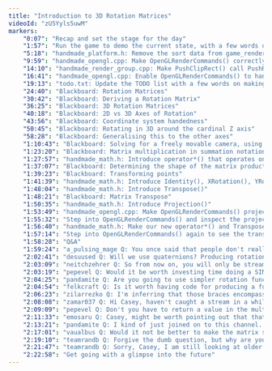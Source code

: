 ```yaml
---
title: "Introduction to 3D Rotation Matrices"
videoId: "zU5Yyls5uwM"
markers:
    "0:07": "Recap and set the stage for the day"
    "1:57": "Run the game to demo the current state, with a few words on moving towards a more direct streaming approach"
    "5:18": "handmade_platform.h: Remove the sort data from game_render_commands"
    "9:59": "handmade_opengl.cpp: Make OpenGLRenderCommands() correctly push textures"
    "14:10": "handmade_render_group.cpp: Make PushClipRect() call PushRenderElement()"
    "16:41": "handmade_opengl.cpp: Enable OpenGLRenderCommands() to handle the cliprect case, and run the game to see it working"
    "19:13": "todo.txt: Update the TODO list with a few words on making a freely rotatable camera"
    "24:40": "Blackboard: Rotation Matrices"
    "30:42": "Blackboard: Deriving a Rotation Matrix"
    "36:25": "Blackboard: 3D Rotation Matrices"
    "40:18": "Blackboard: 2D vs 3D Axes of Rotation"
    "43:56": "Blackboard: Coordinate system handedness"
    "50:45": "Blackboard: Rotating in 3D around the cardinal Z axis"
    "58:28": "Blackboard: Generalising this to the other axes"
    "1:10:43": "Blackboard: Solving for a freely movable camera, using matrix multiplication"
    "1:23:20": "Blackboard: Matrix multiplication in summation notation"
    "1:27:57": "handmade_math.h: Introduce operator*() that operates on a 4x4 matrix"
    "1:37:07": "Blackboard: Determining the shape of the matrix product"
    "1:39:23": "Blackboard: Transforming points"
    "1:41:39": "handmade_math.h: Introduce Identity(), XRotation(), YRotation() and ZRotation()"
    "1:48:04": "handmade_math.h: Introduce Transpose()"
    "1:48:21": "Blackboard: Matrix Transpose"
    "1:50:35": "handmade_math.h: Introduce Projection()"
    "1:53:49": "handmade_opengl.cpp: Make OpenGLRenderCommands() project and transpose our matrix"
    "1:55:32": "Step into OpenGLRenderCommands() and inspect the projection matrix"
    "1:56:40": "handmade_math.h: Make our new operator*() and Transpose() loop over all the values"
    "1:57:14": "Step into OpenGLRenderCommands() again to see the transpose working correctly"
    "1:58:28": "Q&A"
    "1:59:24": "a_pulsing_mage Q: You once said that people don't really use matrices as the storage in real world things. Can you talk about the alternatives?"
    "2:02:41": "desuused Q: Will we use quaternions? Producing rotation matrix from quaternions seems a good idea"
    "2:03:09": "neitchzehrer Q: So from now on, you will only be streaming on Saturday and Sunday?"
    "2:03:19": "pepevel Q: Would it be worth investing time doing a SIMD optimization for matrix multiplication, or is it like killing ants with a rifle?"
    "2:04:25": "pandamite Q: Are you going to use simpler rotation functions that are mainly focused on smaller matrices such as your 4x4, then emphasizing another method on much larger matrices?"
    "2:04:54": "felkcraft Q: Is it worth having code for producing a full rotation matrix (x, y and z) at once instead of multiplying three different matrices?"
    "2:06:23": "zilarrezko Q: I'm inferring that those braces encompassing the four rows in those matrix operations aren't doing anything? (It isn't creating an extra dimension in the matrix?)"
    "2:08:08": "zamar037 Q: Hi Casey, haven't caught a stream in a while. How are things going?"
    "2:09:09": "pepevel Q: Don't you have to return a value in the multiplication function?"
    "2:11:33": "emosaru	Q: Casey, might be worth pointing out that that behavior in MSVC is specific to inline functions"
    "2:13:21": "pandamite Q: I kind of just joined on to this channel. Sorry about the lack of the knowledge of the code so far, but I was referring to the case of having such large matrices that you would consider partitioning the matrices into separate parts for quicker rotations"
    "2:17:01": "vaualbus Q: Would it not be better to make the matrix struct use an r32 array of 16 elements instead of a two dimensional one? In that should we SIMD the math operation?"
    "2:19:10": "teamrandb Q: Forgive the dumb question, but why are your include guards defined at the bottom of the header instead of the top? Is this purely what you chose to do, or is there another purpose? (#if is checked at the top, but the #define is at the bottom. Most code I've seen does it at the top)"
    "2:21:47": "teamrandb Q: Sorry, Casey, I am still looking at older streams. I guess you may have changed that already"
    "2:22:58": "Get going with a glimpse into the future"
---
```


